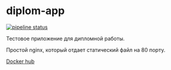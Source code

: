 # diplom-app

[![pipeline status](https://gitlab.smartengin-chel.ru/usem/diplom-app/badges/main/pipeline.svg)](https://gitlab.smartengin-chel.ru/usem/diplom-app/-/commits/main)

Тестовое приложение для дипломной работы.

Простой nginx, который отдает статический файл на 80 порту.

[Docker hub](https://hub.docker.com/repository/docker/kirskirill/diplomapp)